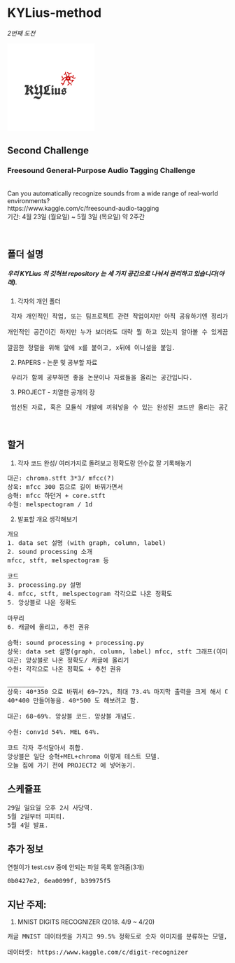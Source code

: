 # KYLius-method
<p><i>2번째 도전</i></p>
<img src="PROJECT1/logo/KYLius_logo4.png">

## Second Challenge
<p>

### Freesound General-Purpose Audio Tagging Challenge
<br>
Can you automatically recognize sounds from a wide range of real-world environments?
<br>
https://www.kaggle.com/c/freesound-audio-tagging
<br>
기간: 4월 23일 (월요일) ~ 5월 3일 (목요일) 약 2주간
</p>
<br>

## 폴더 설명
##### 우리 KYLius 의 깃허브 repository 는 세 가지 공간으로 나눠서 관리하고 있습니다(아래).
1. 각자의 개인 폴더 <br>
<pre> 각자 개인적인 작업, 또는 팀프로젝트 관련 작업이지만 아직 공유하기엔 정리가 덜 된 것들을 모아놓는 공간입니다. <br>
개인적인 공간이긴 하지만 누가 보더라도 대략 뭘 하고 있는지 알아볼 수 있게끔 적절한 주석은 필수!<br>
깔끔한 정렬을 위해 앞에 x를 붙이고, x뒤에 이니셜을 붙임. </pre>
2. PAPERS - 논문 및 공부할 자료 <br>
<pre> 우리가 함께 공부하면 좋을 논문이나 자료들을 올리는 공간입니다. </pre>
3. PROJECT - 치열한 공개의 장 <br>
<pre> 엄선된 자료, 혹은 모듈식 개발에 끼워넣을 수 있는 완성된 코드만 올리는 공간입니다. </pre>
<br>

## 할거
1. 각자 코드 완성/ 여러가지로 돌려보고 정확도랑 인수값 잘 기록해놓기
<pre>
대곤: chroma.stft 3*3/ mfcc(?)
상욱: mfcc 300 등으로 길이 바꿔가면서
승혁: mfcc 하던거 + core.stft
수원: melspectogram / 1d
</pre>

2. 발표할 개요 생각해보기
<pre>
개요
1. data set 설명 (with graph, column, label)
2. sound processing 소개
mfcc, stft, melspectogram 등

코드
3. processing.py 설명
4. mfcc, stft, melspectogram 각각으로 나온 정확도
5. 앙상블로 나온 정확도

마무리
6. 캐글에 올리고, 추천 권유

승혁: sound processing + processing.py
상욱: data set 설명(graph, column, label) mfcc, stft 그래프(이미지) 등
대곤: 앙상블로 나온 정확도/ 캐글에 올리기
수원: 각각으로 나온 정확도 + 추천 권유

__________
상욱: 40*350 으로 바꿔서 69~72%, 최대 73.4% 마지막 출력을 크게 해서 더 올라감.
40*400 만들어놓음. 40*500 도 해보려고 함.

대곤: 68~69%. 앙상블 코드. 앙상블 개념도.

수원: conv1d 54%. MEL 64%.

코드 각자 주석달아서 취합.
앙상블은 일단 승혁+MEL+chroma 이렇게 테스트 모델.
오늘 집에 가기 전에 PROJECT2 에 넣어놓기.
</pre>


## 스케쥴표
<pre>
29일 일요일 오후 2시 사당역.
5월 2일부터 피피티.
5월 4일 발표.
</pre>

## 추가 정보
연철이가 test.csv 중에 안되는 파일 목록 알려줌(3개)
<pre>
0b0427e2, 6ea0099f, b39975f5
</pre>

## 지난 주제: 
1. MNIST DIGITS RECOGNIZER (2018. 4/9 ~ 4/20)
<pre>
캐글 MNIST 데이터셋을 가지고 99.5% 정확도로 숫자 이미지를 분류하는 모델, 프로그램을 만듬(Tensorflow, CNN 활용). <br>
데이터셋: https://www.kaggle.com/c/digit-recognizer
</pre>
